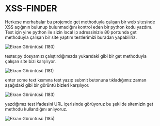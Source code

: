 # XSS-FINDER
 Herkese merhabalar bu projemde get methoduyla çalışan bir web sitesinde XSS açığının bulunup bulunmadığını kontrol eden bir python kodu yazdım.
 Test için yine python ile sizin local ip adressinizle 80 portunda get methoduyla çalışan bir site yaptım testlerimizi buradan yapabiliriz.
 
 
![Ekran Görüntüsü (180)](https://user-images.githubusercontent.com/110742864/236263057-4a8b1787-b7ff-4b3a-9887-f8d4b42ab5f2.png)

tester.py dosyamızı çalıştırdığımızda yukarıdaki gibi bir get methoduyla çalışan site bizi karşılıyor.


![Ekran Görüntüsü (181)](https://user-images.githubusercontent.com/110742864/236263257-b8c9f40a-ead3-403e-af30-61605be79fc7.png)


enter some text kısmına test yazıp submit butonuna tıkladığımız zaman aşağıdaki gibi bir görüntü bizleri karşılıyor.


![Ekran Görüntüsü (183)](https://user-images.githubusercontent.com/110742864/236263430-1fac3335-c875-4a4c-99a7-1c41d382ac2e.png)


yazdığımız test ifadesini URL içerisinde görüyoruz bu şekilde sitemizin get methodu kullandığını anlıyoruz.


![Ekran Görüntüsü (185)](https://user-images.githubusercontent.com/110742864/236263573-49b3d633-4085-4d5a-abac-c3663e605020.png)


